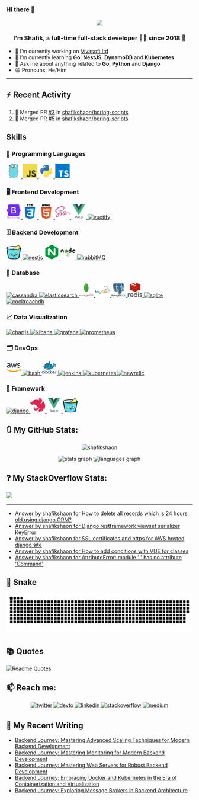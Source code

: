 ### Hi there 👋
<div align="center">
<img src="https://komarev.com/ghpvc/?username=shafikshaon&&style=flat-square&color=green" align="center" />
</div> 

### <div align="center">I'm Shafik, a full-time full-stack developer 👨‍💻 since 2018 🚀</div>

- 🔭 I’m currently working on [Vivasoft ltd](https://www.vivasoftltd.com/)
- 🌱 I’m currently learning **Go**, **NestJS**, **DynamoDB** and **Kubernetes**
- 💬 Ask me about anything related to **Go**, **Python** and **Django**
- 😄 Pronouns: He/Him

<hr/>

<!--
**shafikshaon/shafikshaon** is a ✨ _special_ ✨ repository because its `README.md` (this file) appears on your GitHub
profile.

Here are some ideas to get you started:

- 🔭 I’m currently working on ...
- 🌱 I’m currently learning ...
- 👯 I’m looking to collaborate on ...
- 🤔 I’m looking for help with ...
- 💬 Ask me about ...
- 😄 Pronouns: ...
- ⚡ Fun fact: ...
-->
## :zap: Recent Activity
<!--START_SECTION:activity-->
1. 🎉 Merged PR [#3](https://github.com/shafikshaon/boring-scripts/pull/3) in [shafikshaon/boring-scripts](https://github.com/shafikshaon/boring-scripts)
2. 🎉 Merged PR [#5](https://github.com/shafikshaon/boring-scripts/pull/5) in [shafikshaon/boring-scripts](https://github.com/shafikshaon/boring-scripts)
<!--END_SECTION:activity-->


## Skills

### 📜 Programming Languages
<p align="left">
    <a href="https://golang.org" target="_blank" rel="noreferrer">
        <img src="https://raw.githubusercontent.com/devicons/devicon/master/icons/go/go-original.svg" alt="go" width="40" height="40"/>
    </a>
    <a href="https://developer.mozilla.org/en-US/docs/Web/JavaScript" target="_blank" rel="noreferrer">
        <img src="https://raw.githubusercontent.com/devicons/devicon/master/icons/javascript/javascript-original.svg" alt="javascript" width="40" height="40"/>
    </a>
    <a href="https://www.python.org" target="_blank" rel="noreferrer">
        <img src="https://raw.githubusercontent.com/devicons/devicon/master/icons/python/python-original.svg" alt="python" width="40" height="40"/>
    </a>
    <a href="https://www.typescriptlang.org/" target="_blank" rel="noreferrer">
        <img src="https://raw.githubusercontent.com/devicons/devicon/master/icons/typescript/typescript-original.svg" alt="typescript" width="40" height="40"/>
    </a>
</p>

### 🖥 Frontend Development
<p align="left">
   <a href="https://getbootstrap.com" target="_blank" rel="noreferrer">
       <img src="https://raw.githubusercontent.com/devicons/devicon/master/icons/bootstrap/bootstrap-plain-wordmark.svg" alt="bootstrap" width="40" height="40"/>
   </a>
   <a href="https://www.w3schools.com/css/" target="_blank" rel="noreferrer">
       <img src="https://raw.githubusercontent.com/devicons/devicon/master/icons/css3/css3-original-wordmark.svg" alt="css3" width="40" height="40"/>
   </a>
   <a href="https://www.w3.org/html/" target="_blank" rel="noreferrer">
       <img src="https://raw.githubusercontent.com/devicons/devicon/master/icons/html5/html5-original-wordmark.svg" alt="html5" width="40" height="40"/>
   </a>
   <a href="https://sass-lang.com" target="_blank" rel="noreferrer">
       <img src="https://raw.githubusercontent.com/devicons/devicon/master/icons/sass/sass-original.svg" alt="sass" width="40" height="40"/>
   </a>
   <a href="https://vuejs.org/" target="_blank" rel="noreferrer">
       <img src="https://raw.githubusercontent.com/devicons/devicon/master/icons/vuejs/vuejs-original-wordmark.svg" alt="vuejs" width="40" height="40"/>
   </a>
   <a href="https://vuetifyjs.com/en/" target="_blank" rel="noreferrer">
       <img src="https://bestofjs.org/logos/vuetify.svg" alt="vuetify" width="40" height="40"/>
   </a>
</p>

### 🗄️ Backend Development
<p align="left">
    <a href="https://gin-gonic.com" target="_blank" rel="noreferrer">
        <img src="https://raw.githubusercontent.com/gin-gonic/logo/master/color.png" alt="gin" width="40" height="40"/>
    </a>
    <a href="https://nestjs.com/" target="_blank" rel="noreferrer">
        <img src="https://www.vectorlogo.zone/logos/nestjs/nestjs-icon.svg" alt="nestjs" width="40" height="40"/>
    </a>
    <a href="https://www.nginx.com" target="_blank" rel="noreferrer">
        <img src="https://raw.githubusercontent.com/devicons/devicon/master/icons/nginx/nginx-original.svg" alt="nginx" width="40" height="40"/>
    </a>
    <a href="https://nodejs.org" target="_blank" rel="noreferrer">
        <img src="https://raw.githubusercontent.com/devicons/devicon/master/icons/nodejs/nodejs-original-wordmark.svg" alt="nodejs" width="40" height="40"/>
    </a>
    <a href="https://www.rabbitmq.com" target="_blank" rel="noreferrer">
        <img src="https://www.vectorlogo.zone/logos/rabbitmq/rabbitmq-icon.svg" alt="rabbitMQ" width="40" height="40"/>
    </a>
</p>

### 💾 Database
<p align="left">
   <a href="https://cassandra.apache.org/" target="_blank" rel="noreferrer">
       <img src="https://www.vectorlogo.zone/logos/apache_cassandra/apache_cassandra-icon.svg" alt="cassandra" width="40" height="40"/>
   </a>
   <a href="https://www.elastic.co" target="_blank" rel="noreferrer">
       <img src="https://www.vectorlogo.zone/logos/elastic/elastic-icon.svg" alt="elasticsearch" width="40" height="40"/>
   </a>
   <a href="https://www.mongodb.com/" target="_blank" rel="noreferrer">
       <img src="https://raw.githubusercontent.com/devicons/devicon/master/icons/mongodb/mongodb-original-wordmark.svg" alt="mongodb" width="40" height="40"/>
   </a>
   <a href="https://www.mysql.com/" target="_blank" rel="noreferrer">
       <img src="https://raw.githubusercontent.com/devicons/devicon/master/icons/mysql/mysql-original-wordmark.svg" alt="mysql" width="40" height="40"/>
   </a>
   <a href="https://www.postgresql.org" target="_blank" rel="noreferrer">
       <img src="https://raw.githubusercontent.com/devicons/devicon/master/icons/postgresql/postgresql-original-wordmark.svg" alt="postgresql" width="40" height="40"/>
   </a>
   <a href="https://redis.io" target="_blank" rel="noreferrer">
       <img src="https://raw.githubusercontent.com/devicons/devicon/master/icons/redis/redis-original-wordmark.svg" alt="redis" width="40" height="40"/>
   </a>
   <a href="https://www.sqlite.org/" target="_blank" rel="noreferrer">
       <img src="https://www.vectorlogo.zone/logos/sqlite/sqlite-icon.svg" alt="sqlite" width="40" height="40"/>
   </a>
   <a href="https://www.cockroachlabs.com/product/cockroachdb/" target="_blank" rel="noreferrer">
       <img src="https://www.vectorlogo.zone/logos/cockroachlabs/cockroachlabs-icon.svg" alt="cockroachdb" width="40" height="40"/>
   </a>
</p>

### 📈 Data Visualization
<p align="left">
   <a href="https://www.chartjs.org" target="_blank" rel="noreferrer">
       <img src="https://www.chartjs.org/media/logo-title.svg" alt="chartjs" width="40" height="40"/>
   </a>
   <a href="https://www.elastic.co/kibana" target="_blank" rel="noreferrer">
       <img src="https://www.vectorlogo.zone/logos/elasticco_kibana/elasticco_kibana-icon.svg" alt="kibana" width="40" height="40"/>
   </a>
   <a href="https://grafana.com" target="_blank" rel="noreferrer">
       <img src="https://www.vectorlogo.zone/logos/grafana/grafana-icon.svg" alt="grafana" width="40" height="40"/>
   </a>
   <a href="https://prometheus.io" target="_blank" rel="noreferrer">
       <img src="https://www.vectorlogo.zone/logos/prometheusio/prometheusio-icon.svg" alt="prometheus" width="40" height="40"/>
   </a>
</p>

### 🗂 DevOps
<p align="left">
   <a href="https://aws.amazon.com" target="_blank" rel="noreferrer">
       <img src="https://raw.githubusercontent.com/devicons/devicon/master/icons/amazonwebservices/amazonwebservices-original-wordmark.svg" alt="aws" width="40" height="40"/>
   </a>
   <a href="https://www.gnu.org/software/bash/" target="_blank" rel="noreferrer">
       <img src="https://www.vectorlogo.zone/logos/gnu_bash/gnu_bash-icon.svg" alt="bash" width="40" height="40"/>
   </a>
   <a href="https://www.docker.com/" target="_blank" rel="noreferrer">
       <img src="https://raw.githubusercontent.com/devicons/devicon/master/icons/docker/docker-original-wordmark.svg" alt="docker" width="40" height="40"/>
   </a>
   <a href="https://www.jenkins.io" target="_blank" rel="noreferrer">
       <img src="https://www.vectorlogo.zone/logos/jenkins/jenkins-icon.svg" alt="jenkins" width="40" height="40"/>
   </a>
   <a href="https://kubernetes.io" target="_blank" rel="noreferrer">
       <img src="https://www.vectorlogo.zone/logos/kubernetes/kubernetes-icon.svg" alt="kubernetes" width="40" height="40"/>
   </a>
   <a href="https://newrelic.com" target="_blank" rel="noreferrer">
       <img src="https://www.vectorlogo.zone/logos/newrelic/newrelic-icon.svg" alt="newrelic" width="40" height="40"/>
   </a>
</p>


### 🎢 Framework
<p align="left">
   <a href="https://www.djangoproject.com/" target="_blank" rel="noreferrer">
       <img src="https://cdn.worldvectorlogo.com/logos/django.svg" alt="django" width="40" height="40"/>
   </a>
   <a href="https://nestjs.com/" target="_blank" rel="noreferrer">
       <img src="https://raw.githubusercontent.com/devicons/devicon/master/icons/nestjs/nestjs-plain.svg" alt="nestjs" width="40" height="40"/>
   </a>
   <a href="https://vuejs.org/" target="_blank" rel="noreferrer">
       <img src="https://raw.githubusercontent.com/devicons/devicon/master/icons/vuejs/vuejs-original-wordmark.svg" alt="vuejs" width="40" height="40"/>
   </a>
   <a href="https://gin-gonic.com/" target="_blank" rel="noreferrer">
       <img src="https://raw.githubusercontent.com/gin-gonic/logo/master/color.png" alt="gin" width="40" height="40"/>
   </a>
</p>

## 🔃 My GitHub Stats:
<p align="center">
  <img src="https://github-readme-streak-stats.herokuapp.com/?user=shafikshaon" alt="shafikshaon" />
</p>

<div align="center">
  <img src="https://github-stats-nine-chi.vercel.app/api?hide_title=false&hide_rank=false&show_icons=true&count_private=true&disable_animations=false&theme=vue&locale=en&hide_border=false&username=shafikshaon" height="200" alt="stats graph"  />

  <img src="https://github-stats-nine-chi.vercel.app/api/top-langs?locale=en&hide_title=false&layout=compact&card_width=320&langs_count=5&theme=vue&hide_border=false&username=shafikshaon" height="200" alt="languages graph"  />
</div>

## ❓ My StackOverflow Stats:

<a href="https://stackoverflow.com/users/4751726/shafik" target="_blank"><img src="https://github-readme-stackoverflow.vercel.app/?userID=4751726" height="300" /></a>

-----
<!-- STACKOVERFLOW:START -->
- [Answer by shafikshaon for How to delete all records which is 24 hours old using django ORM?](https://stackoverflow.com/questions/73517877/how-to-delete-all-records-which-is-24-hours-old-using-django-orm/73517951#73517951)
- [Answer by shafikshaon for Django restframework viewset serializer KeyError](https://stackoverflow.com/questions/69998671/django-restframework-viewset-serializer-keyerror/69998832#69998832)
- [Answer by shafikshaon for SSL certificates and https for AWS hosted django site](https://stackoverflow.com/questions/69939738/ssl-certificates-and-https-for-aws-hosted-django-site/69939782#69939782)
- [Answer by shafikshaon for How to add conditions with VUE for classes](https://stackoverflow.com/questions/69939615/how-to-add-conditions-with-vue-for-classes/69939750#69939750)
- [Answer by shafikshaon for AttributeError: module &#39; &#39; has no attribute &#39;Command&#39;](https://stackoverflow.com/questions/69938223/attributeerror-module-has-no-attribute-command/69939668#69939668)
<!-- STACKOVERFLOW:END -->


## 🐍 Snake

<img src="https://raw.githubusercontent.com/shafikshaon/shafikshaon/output/snake.svg" alt="Snake animation" />

## :books: Quotes
[![Readme Quotes](https://quotes-github-readme.vercel.app/api?type=horizontal&theme=light)](https://github.com/shafikshaon/shafikshaon)


## 📫 Reach me:

<div align="center">
<a href="https://twitter.com/shafikshaon" target="_blank">
<img src=https://img.shields.io/badge/twitter-%2300acee.svg?&style=for-the-badge&logo=twitter&logoColor=white alt=twitter style="margin-bottom: 5px;" />
</a>
<a href="https://dev.to/shafikshaon" target="_blank">
<img src=https://img.shields.io/badge/dev.to-%2308090A.svg?&style=for-the-badge&logo=dev.to&logoColor=white alt=devto style="margin-bottom: 5px;" />
</a>
<a href="https://linkedin.com/in/shafikshaon" target="_blank">
<img src=https://img.shields.io/badge/linkedin-%231E77B5.svg?&style=for-the-badge&logo=linkedin&logoColor=white alt=linkedin style="margin-bottom: 5px;" />
</a>
<a href="https://stackoverflow.com/users/4751726/shafik" target="_blank">
<img src=https://img.shields.io/badge/stackoverflow-%23F28032.svg?&style=for-the-badge&logo=stackoverflow&logoColor=white alt=stackoverflow style="margin-bottom: 5px;" />
</a>
<a href="https://shafikshaon.medium.com" target="_blank">
<img src=https://img.shields.io/badge/medium-%23292929.svg?&style=for-the-badge&logo=medium&logoColor=white alt=medium style="margin-bottom: 5px;" />
</a>  
</div>  



## 📕 My Recent Writing

<!-- BLOG-POST-LIST:START -->
- [Backend Journey: Mastering Advanced Scaling Techniques for Modern Backend Development](https://shafik.xyz/2023/05/backend-journey-mastering-advanced-scaling-techniques-for-modern-backend-development.html)
- [Backend Journey: Mastering Monitoring for Modern Backend Development](https://shafik.xyz/2023/05/backend-journey-mastering-monitoring-for-modern-backend-development.html)
- [Backend Journey: Mastering Web Servers for Robust Backend Development](https://shafik.xyz/2023/05/backend-journey-mastering-web-servers-for-robust-backend-development.html)
- [Backend Journey: Embracing Docker and Kubernetes in the Era of Containerization and Virtualization](https://shafik.xyz/2023/05/backend-journey-embracing-docker-and-kubernetes-in-the-era-of-containerization-and-virtualization.html)
- [Backend Journey: Exploring Message Brokers in Backend Architecture](https://shafik.xyz/2023/05/backend-journey-exploring-message-brokers-in-backend-architecture.html)
<!-- BLOG-POST-LIST:END -->

